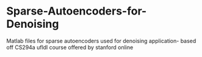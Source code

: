 # Sparse-Autoencoders-for-Denoising
Matlab files for sparse autoencoders used for denoising application- based off  CS294a ufldl course offered by stanford online

